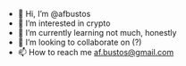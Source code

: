 - 👋 Hi, I’m @afbustos
- 👀 I’m interested in crypto 
- 🌱 I’m currently learning not much, honestly
- 💞️ I’m looking to collaborate on (?)
- 📫 How to reach me af.bustos@gmail.com

<!---
afbustos/afbustos is a ✨ special ✨ repository because its `README.md` (this file) appears on your GitHub profile.
You can click the Preview link to take a look at your changes.
--->
